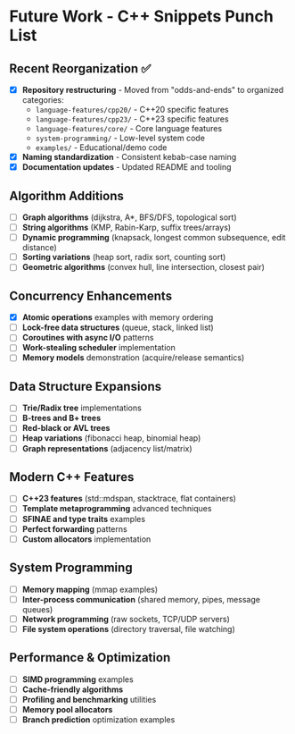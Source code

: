 # Future Work - C++ Snippets Punch List

## Recent Reorganization ✅
- [X] **Repository restructuring** - Moved from "odds-and-ends" to organized categories:
  - `language-features/cpp20/` - C++20 specific features
  - `language-features/cpp23/` - C++23 specific features  
  - `language-features/core/` - Core language features
  - `system-programming/` - Low-level system code
  - `examples/` - Educational/demo code
- [X] **Naming standardization** - Consistent kebab-case naming
- [X] **Documentation updates** - Updated README and tooling

## Algorithm Additions
- [ ] **Graph algorithms** (dijkstra, A*, BFS/DFS, topological sort)
- [ ] **String algorithms** (KMP, Rabin-Karp, suffix trees/arrays)
- [ ] **Dynamic programming** (knapsack, longest common subsequence, edit distance)
- [ ] **Sorting variations** (heap sort, radix sort, counting sort)
- [ ] **Geometric algorithms** (convex hull, line intersection, closest pair)

## Concurrency Enhancements
- [X] **Atomic operations** examples with memory ordering
- [ ] **Lock-free data structures** (queue, stack, linked list)
- [ ] **Coroutines with async I/O** patterns
- [ ] **Work-stealing scheduler** implementation
- [ ] **Memory models** demonstration (acquire/release semantics)

## Data Structure Expansions
- [ ] **Trie/Radix tree** implementations
- [ ] **B-trees and B+ trees**
- [ ] **Red-black or AVL trees**
- [ ] **Heap variations** (fibonacci heap, binomial heap)
- [ ] **Graph representations** (adjacency list/matrix)

## Modern C++ Features
- [ ] **C++23 features** (std::mdspan, stacktrace, flat containers)
- [ ] **Template metaprogramming** advanced techniques
- [ ] **SFINAE and type traits** examples
- [ ] **Perfect forwarding** patterns
- [ ] **Custom allocators** implementation

## System Programming
- [ ] **Memory mapping** (mmap examples)
- [ ] **Inter-process communication** (shared memory, pipes, message queues)
- [ ] **Network programming** (raw sockets, TCP/UDP servers)
- [ ] **File system operations** (directory traversal, file watching)

## Performance & Optimization
- [ ] **SIMD programming** examples
- [ ] **Cache-friendly algorithms**
- [ ] **Profiling and benchmarking** utilities
- [ ] **Memory pool allocators**
- [ ] **Branch prediction** optimization examples